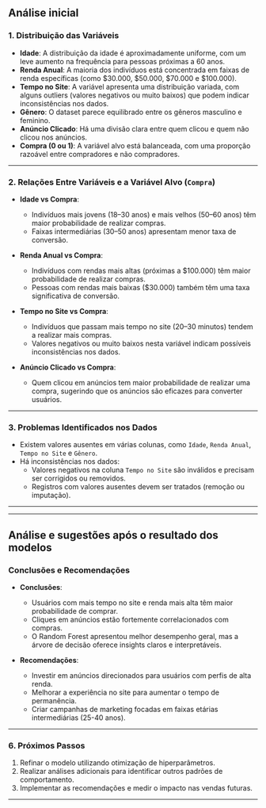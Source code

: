 ## Análise inicial

### **1. Distribuição das Variáveis**
- **Idade**: A distribuição da idade é aproximadamente uniforme, com um leve aumento na frequência para pessoas próximas a 60 anos.
- **Renda Anual**: A maioria dos indivíduos está concentrada em faixas de renda específicas (como $30.000, $50.000, $70.000 e $100.000).
- **Tempo no Site**: A variável apresenta uma distribuição variada, com alguns outliers (valores negativos ou muito baixos) que podem indicar inconsistências nos dados.
- **Gênero**: O dataset parece equilibrado entre os gêneros masculino e feminino.
- **Anúncio Clicado**: Há uma divisão clara entre quem clicou e quem não clicou nos anúncios.
- **Compra (0 ou 1)**: A variável alvo está balanceada, com uma proporção razoável entre compradores e não compradores.

---

### **2. Relações Entre Variáveis e a Variável Alvo (`Compra`)**
- **Idade vs Compra**:
  - Indivíduos mais jovens (18–30 anos) e mais velhos (50–60 anos) têm maior probabilidade de realizar compras.
  - Faixas intermediárias (30–50 anos) apresentam menor taxa de conversão.
  
- **Renda Anual vs Compra**:
  - Indivíduos com rendas mais altas (próximas a $100.000) têm maior probabilidade de realizar compras.
  - Pessoas com rendas mais baixas ($30.000) também têm uma taxa significativa de conversão.

- **Tempo no Site vs Compra**:
  - Indivíduos que passam mais tempo no site (20–30 minutos) tendem a realizar mais compras.
  - Valores negativos ou muito baixos nesta variável indicam possíveis inconsistências nos dados.

- **Anúncio Clicado vs Compra**:
  - Quem clicou em anúncios tem maior probabilidade de realizar uma compra, sugerindo que os anúncios são eficazes para converter usuários.

---

### **3. Problemas Identificados nos Dados**
- Existem valores ausentes em várias colunas, como `Idade`, `Renda Anual`, `Tempo no Site` e `Gênero`.
- Há inconsistências nos dados:
  - Valores negativos na coluna `Tempo no Site` são inválidos e precisam ser corrigidos ou removidos.
  - Registros com valores ausentes devem ser tratados (remoção ou imputação).

---
---

## Análise e sugestões após o resultado dos modelos 


### **Conclusões e Recomendações**
- **Conclusões**:
  - Usuários com mais tempo no site e renda mais alta têm maior probabilidade de comprar.
  - Cliques em anúncios estão fortemente correlacionados com compras.
  - O Random Forest apresentou melhor desempenho geral, mas a árvore de decisão oferece insights claros e interpretáveis.

- **Recomendações**:
  - Investir em anúncios direcionados para usuários com perfis de alta renda.
  - Melhorar a experiência no site para aumentar o tempo de permanência.
  - Criar campanhas de marketing focadas em faixas etárias intermediárias (25-40 anos).

---

### 6. **Próximos Passos**
1. Refinar o modelo utilizando otimização de hiperparâmetros.
2. Realizar análises adicionais para identificar outros padrões de comportamento.
3. Implementar as recomendações e medir o impacto nas vendas futuras.


---


